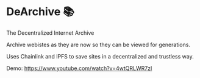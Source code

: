 # DeArchive 📚
The Decentralized Internet Archive

Archive webistes as they are now so they can be viewed for generations.

Uses Chainlink and IPFS to save sites in a decentralized and trustless way.

Demo: https://www.youtube.com/watch?v=4wtQRLWR7zI
